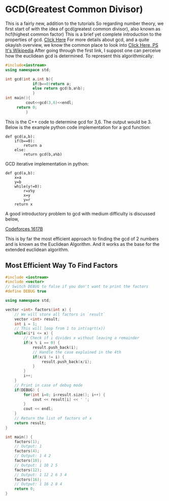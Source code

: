 # GCD(Greatest Common Divisor)
This is a fairly new, addition to the tutorials
So regarding number theory, we first start of with the idea of gcd(greatest common divisor), also known as hcf(highest common factor)
This is a brief yet complete introduction to the properties of gcd. [Click Here](https://people.math.sc.edu/howard/Classes/580f/hw4.pdf)
For more details about gcd, and a quite okayish overview, we know the common place to look into [Click Here, PS It's Wikipedia](https://en.wikipedia.org/wiki/Greatest_common_divisor)
After going through the first link, I suppost one can perceive how the euclidean gcd is determined. To represent this algorithmically:
```CPP
#include<iostream>
using namespace std;

int gcd(int a,int b){
            if(b==0)return a;
            else return gcd(b,a%b);
            }
int main(){
         cout<<gcd(3,6)<<endl;
	 return 0;
         }
```
This is the C++ code to determine gcd for 3,6. The output would be 3. 
Below is the example python code implementation for a gcd function:
```Python3
def gcd(a,b):
	if(b==0):
		return a
	else:
		return gcd(b,a%b)
```

GCD iterative implementation in python:

```Python3
def gcd(a,b):
    x=a
    y=b
    while(y!=0):
        r=x%y
        x=y
        y=r
    return x
```


A good introductory problem to gcd with medium difficulty is discussed below, 

[Codeforces 1617B](https://codeforces.com/contest/1617/problem/B)

This is by far the most efficient approach to finding the gcd of 2 numbers and is known as the Euclidean Algorithm. And it works as the base for the extended euclidean algorithm.


## Most Efficient Way To Find Factors

```CPP
#include <iostream>
#include <vector>
// Switch DEBUG to false if you don't want to print the factors
#define DEBUG true

using namespace std;

vector <int> factors(int x) {
    // We will store all factors in `result`
    vector <int> result;
    int i = 1;
    // This will loop from 1 to int(sqrt(x))
    while(i*i <= x) {
        // Check if i divides x without leaving a remainder
        if(x % i == 0) {
            result.push_back(i);
            // Handle the case explained in the 4th
            if(x/i != i) {
                result.push_back(x/i);
            }
        }
        i++;
    }
    // Print in case of debug mode
    if(DEBUG) {
        for(int i=0; i<result.size(); i++) {
            cout << result[i] << ' ';
        }
        cout << endl;
    }
    // Return the list of factors of x
    return result;
}

int main() {
    factors(1);
    // Output: 1
    factors(4);
    // Output: 1 4 2 
    factors(10);
    // Output: 1 10 2 5 
    factors(12); 
    // Output: 1 12 2 6 3 4 
    factors(16);
    // Output: 1 16 2 8 4 
    return 0;
}

```
